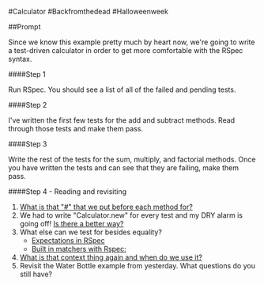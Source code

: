 #Calculator #Backfromthedead #Halloweenweek

##Prompt

Since we know this example pretty much by heart now, we're going to write a test-driven calculator in order to get more comfortable with the RSpec syntax.

####Step 1

Run RSpec. You should see a list of all of the failed and pending tests.

####Step 2

I've written the first few tests for the add and subtract methods. Read through those tests and make them pass.

####Step 3

Write the rest of the tests for the sum, multiply, and factorial methods. Once you have written the tests and can see that they are failing, make them pass.

####Step 4 - Reading and revisiting

1. [What is that "#" that we put before each method for?](http://betterspecs.org/#describe)
2. We had to write "Calculator.new" for every test and my DRY alarm is going off! [Is there a better way?](http://betterspecs.org/#subject)
3. What else can we test for besides equality?
    * [Expectations in RSpec](https://www.relishapp.com/rspec/rspec-expectations/v/2-14/docs)
    * [Built in matchers with Rspec:](https://www.relishapp.com/rspec/rspec-expectations/v/2-14/docs/built-in-matchers)
4. [What is that context thing again and when do we use it?](http://betterspecs.org/#contexts)
5. Revisit the Water Bottle example from yesterday. What questions do you still have?